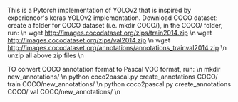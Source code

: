 This is a Pytorch implementation of YOLOv2 that is inspired by experiencor's keras YOLOv2 implementation. 
Download COCO dataset:
create a folder for COCO dataset (i.e. mkdir COCO/), in the COCO/ folder, run: \n
wget http://images.cocodataset.org/zips/train2014.zip \n
wget http://images.cocodataset.org/zips/val2014.zip \n
wget http://images.cocodataset.org/annotations/annotations_trainval2014.zip \n
unzip all above zip files \n

TO convert COCO annotation format to Pascal VOC format, run: \n
mkdir new_annotations/ \n
python coco2pascal.py create_annotations COCO/ train COCO/new_annotations/ \n
python coco2pascal.py create_annotations COCO/ val COCO/new_annotations/  \n


